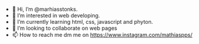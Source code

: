 - 👋 Hi, I’m @marhiasstonks.
- 👀 I’m interested in web developing.
- 🌱 I’m currently learning html, css, javascript and phyton.
- 💞️ I’m looking to collaborate on web pages
- 📫 How to reach me dm me on https://www.instagram.com/mathiaspps/

